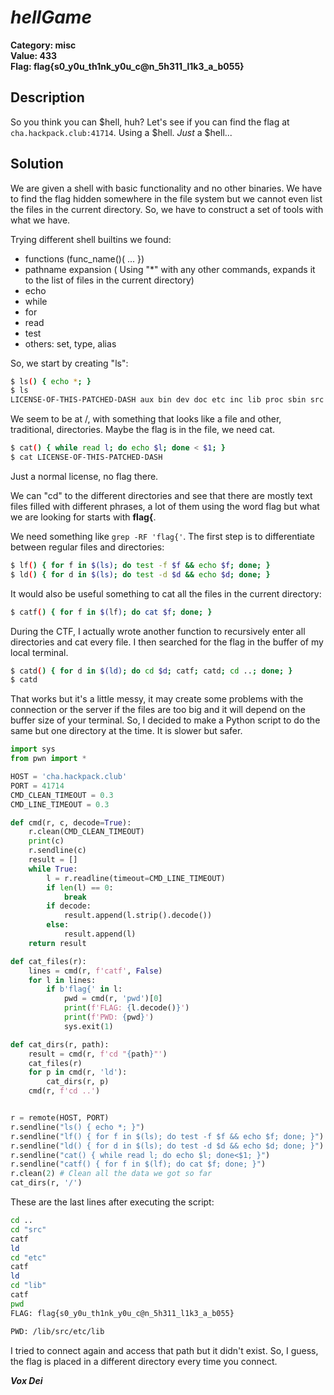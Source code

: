 # $hell Game$
  
**Category: misc**  
**Value: 433**  
**Flag: flag{s0_y0u_th1nk_y0u_c@n_5h311_l1k3_a_b055}**  

## Description

So you think you can $hell, huh?  Let's see if you can find the flag at `cha.hackpack.club:41714`.  Using a $hell.  _Just_ a $hell...  


## Solution

We are given a shell with basic functionality and no other binaries. We have to find the flag hidden somewhere in the file system but we cannot even list the files in the current directory. So, we have to construct a set of tools with what we have. 

Trying different shell builtins we found:
* functions (func_name()(  ... })
* pathname expansion ( Using "*" with any other commands, expands it to the list of files in the current directory)
* echo
* while
* for 
* read
* test
* others: set, type, alias

So, we start by creating "ls":
```bash
$ ls() { echo *; }
$ ls
LICENSE-OF-THIS-PATCHED-DASH aux bin dev doc etc inc lib proc sbin src sys tmp
```
We seem to be at /, with something that looks like a file and other, traditional, directories. Maybe the flag is in the file, we need cat.

```bash
$ cat() { while read l; do echo $l; done < $1; }
$ cat LICENSE-OF-THIS-PATCHED-DASH
```

Just a normal license, no flag there. 

We can "cd" to the different directories and see that there are mostly text files filled with different phrases, a lot of them using the word flag but what we are looking for starts with **flag{**.

We need something like ```grep -RF 'flag{'```.
The first step is to differentiate between regular files and directories:
```bash
$ lf() { for f in $(ls); do test -f $f && echo $f; done; }
$ ld() { for d in $(ls); do test -d $d && echo $d; done; }
```

It would also be useful something to cat all the files in the current directory:
```bash
$ catf() { for f in $(lf); do cat $f; done; }
```

During the CTF, I actually wrote another function to recursively enter all directories and cat every file. I then searched for the flag in the buffer of my local terminal. 

```bash
$ catd() { for d in $(ld); do cd $d; catf; catd; cd ..; done; }
$ catd
```

That works but it's a little messy, it may create some problems with the connection or the server if the files are too big and it will depend on the buffer size of your terminal. 
So, I decided to make a Python script to do the same but one directory at the time. It is slower but safer.

```python
import sys
from pwn import *

HOST = 'cha.hackpack.club'
PORT = 41714
CMD_CLEAN_TIMEOUT = 0.3
CMD_LINE_TIMEOUT = 0.3

def cmd(r, c, decode=True):
    r.clean(CMD_CLEAN_TIMEOUT)
    print(c)
    r.sendline(c)
    result = []
    while True:
        l = r.readline(timeout=CMD_LINE_TIMEOUT)
        if len(l) == 0:
            break
        if decode:
            result.append(l.strip().decode())
        else:
            result.append(l)
    return result

def cat_files(r):
    lines = cmd(r, f'catf', False)
    for l in lines:
        if b'flag{' in l:
            pwd = cmd(r, 'pwd')[0]
            print(f'FLAG: {l.decode()}')
            print(f'PWD: {pwd}')
            sys.exit(1)

def cat_dirs(r, path):
    result = cmd(r, f'cd "{path}"')
    cat_files(r)
    for p in cmd(r, 'ld'):
        cat_dirs(r, p)
    cmd(r, f'cd ..')


r = remote(HOST, PORT)
r.sendline("ls() { echo *; }")
r.sendline("lf() { for f in $(ls); do test -f $f && echo $f; done; }")
r.sendline("ld() { for d in $(ls); do test -d $d && echo $d; done; }")
r.sendline("cat() { while read l; do echo $l; done<$1; }")
r.sendline("catf() { for f in $(lf); do cat $f; done; }") 
r.clean(2) # Clean all the data we got so far
cat_dirs(r, '/')
```

These are the last lines after executing the script:
```bash
cd ..
cd "src"
catf
ld
cd "etc"
catf
ld
cd "lib"
catf
pwd
FLAG: flag{s0_y0u_th1nk_y0u_c@n_5h311_l1k3_a_b055}

PWD: /lib/src/etc/lib
```

I tried to connect again and access that path but it didn't exist. So, I guess, the flag is placed in a different directory every time you connect.

***Vox Dei***
